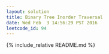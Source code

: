 ```yaml
---
layout: solution
title: Binary Tree Inorder Traversal
date: Wed Feb  3 14:56:29 PST 2016
leetcode_id: 94
---
```

{% include_relative README.md %}
